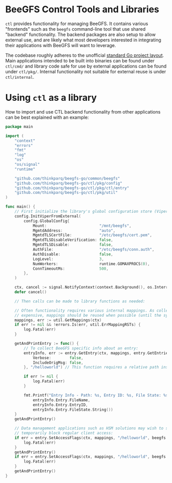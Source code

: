 BeeGFS Control Tools and Libraries
==================================

`ctl` provides functionality for managing BeeGFS. It contains various "frontends" such as the
`beegfs` command-line tool that use shared "backend" functionality. The backend packages are also
setup to allow external use, and are likely what most developers interested in integrating their
applications with BeeGFS will want to leverage.

The codebase roughly adheres to the unofficial [standard Go project
layout](https://github.com/golang-standards/project-layout). Main applications intended to be built
into binaries can be found under `ctl/cmd/` and library code safe for use by external
applications can be found under `ctl/pkg/`. Internal functionality not suitable for external
reuse is under `ctl/internal`.


# Using `ctl` as a library

How to import and use CTL backend functionality from other applications can be best explained
with an example:

```go
package main

import (
	"context"
	"errors"
	"fmt"
	"log"
	"os"
	"os/signal"
	"runtime"

	"github.com/thinkparq/beegfs-go/common/beegfs"
	"github.com/thinkparq/beegfs-go/ctl/pkg/config"
	"github.com/thinkparq/beegfs-go/ctl/pkg/ctl/entry"
	"github.com/thinkparq/beegfs-go/ctl/pkg/util"
)

func main() {
	// First initialize the library's global configuration store (Viper):
	config.InitViperFromExternal(
		config.GlobalConfig{
			Mount:                       "/mnt/beegfs",
			MgmtdAddress:                "auto",
			MgmtdTLSCertFile:            "/etc/beegfs/cert.pem",
			MgmtdTLSDisableVerification: false,
			MgmtdTLSDisable:             false,
			AuthFile:                    "/etc/beegfs/conn.auth",
			AuthDisable:                 false,
			LogLevel:                    3,
			NumWorkers:                  runtime.GOMAXPROCS(0),
			ConnTimeoutMs:               500,
		},
	)

	ctx, cancel := signal.NotifyContext(context.Background(), os.Interrupt)
	defer cancel()

	// Then calls can be made to library functions as needed:

	// Often functionality requires various internal mappings. As collecting all mappings is relatively
	// expensive, mappings should be reused when possible (until the system state/config changes):
	mappings, err := util.GetMappings(ctx)
	if err != nil && !errors.Is(err, util.ErrMappingRSTs) {
		log.Fatal(err)
	}

	getAndPrintEntry := func() {
		// To collect BeeGFS specific info about an entry:
		entryInfo, err := entry.GetEntry(ctx, mappings, entry.GetEntriesCfg{
			Verbose:        false,
			IncludeOrigMsg: false,
		}, "/helloworld") // This function requires a relative path inside BeeGFS.

		if err != nil {
			log.Fatal(err)
		}

		fmt.Printf("Entry Info - Path: %s, Entry ID: %s, File State: %s\n",
			entryInfo.Entry.FileName,
			entryInfo.Entry.EntryID,
			entryInfo.Entry.FileState.String())
	}
	getAndPrintEntry()

	// Data management applications such as HSM solutions may wish to set access flags to
	// temporarily block regular client access:
	if err = entry.SetAccessFlags(ctx, mappings, "/helloworld", beegfs.AccessFlagWriteLock); err != nil {
		log.Fatal(err)
	}
	getAndPrintEntry()
	if err = entry.SetAccessFlags(ctx, mappings, "/helloworld", beegfs.AccessFlagUnlocked); err != nil {
		log.Fatal(err)
	}
	getAndPrintEntry()
}

```